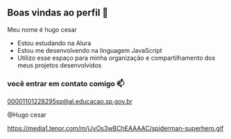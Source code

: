 ## Boas vindas ao perfil 🖤 

Meu nome é hugo cesar 

- Estou estudando na Alura
- Estou me desenvolvendo na linguagem JavaScript
- Utilizo esse espaço para minha organização e compartilhamento dos meus projetos desenvolvidos

### você entrar em contato comigo 📫

00001101228295sp@al.educacao.sp.gov.br

@Hugo cesar


https://media1.tenor.com/m/jJyOs3wBChEAAAAC/spiderman-superhero.gif
